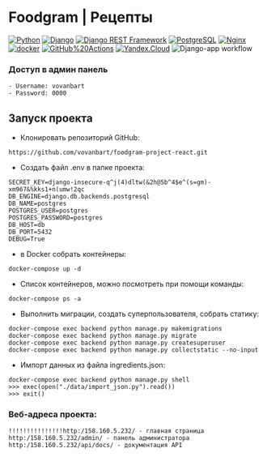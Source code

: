 # Foodgram | Рецепты
[![Python](https://img.shields.io/badge/-Python-464646?style=flat-square&logo=Python)](https://www.python.org/)
[![Django](https://img.shields.io/badge/-Django-464646?style=flat-square&logo=Django)](https://www.djangoproject.com/)
[![Django REST Framework](https://img.shields.io/badge/-Django%20REST%20Framework-464646?style=flat-square&logo=Django%20REST%20Framework)](https://www.django-rest-framework.org/)
[![PostgreSQL](https://img.shields.io/badge/-PostgreSQL-464646?style=flat-square&logo=PostgreSQL)](https://www.postgresql.org/)
[![Nginx](https://img.shields.io/badge/-NGINX-464646?style=flat-square&logo=NGINX)](https://nginx.org/ru/)
[![docker](https://img.shields.io/badge/-Docker-464646?style=flat-square&logo=docker)](https://www.docker.com/)
[![GitHub%20Actions](https://img.shields.io/badge/-GitHub%20Actions-464646?style=flat-square&logo=GitHub%20actions)](https://github.com/features/actions)
[![Yandex.Cloud](https://img.shields.io/badge/-Yandex.Cloud-464646?style=flat-square&logo=Yandex.Cloud)](https://cloud.yandex.ru/)
![Django-app workflow](https://github.com/vovanbart/foodgram-project-react/actions/workflows/foodgram_workflow.yml/badge.svg)

### Доступ в админ панель
```
- Username: vovanbart
- Password: 0000
```

## Запуск проекта
- Клонировать репозиторий GitHub:
```
https://github.com/vovanbart/foodgram-project-react.git
```

- Создать файл .env в папке проекта:
```
SECRET_KEY=django-insecure-q^j(4)dltw(&2h@5b^4$e^(s=gm)-xm967&%kks1+n(umw!2qc
DB_ENGINE=django.db.backends.postgresql
DB_NAME=postgres
POSTGRES_USER=postgres
POSTGRES_PASSWORD=postgres
DB_HOST=db
DB_PORT=5432
DEBUG=True
```

- в Docker cобрать  контейнеры:
```
docker-compose up -d
```
- Список контейнеров, можно посмотреть при помощи команды:  
```
docker-compose ps -a
```  
- Выполнить миграции, создать суперпользователя, собрать статику:
```
docker-compose exec backend python manage.py makemigrations
docker-compose exec backend python manage.py migrate
docker-compose exec backend python manage.py createsuperuser
docker-compose exec backend python manage.py collectstatic --no-input 
```
- Импорт данных из файла ingredients.json:
```
docker-compose exec backend python manage.py shell
>>> exec(open("./data/import_json.py").read())
>>> exit()
```

### Веб-адреса проекта:
```
!!!!!!!!!!!!!!!http:/158.160.5.232/ - главная страница
http:/158.160.5.232/admin/ - панель администратора
http:/158.160.5.232/api/docs/ - документация API